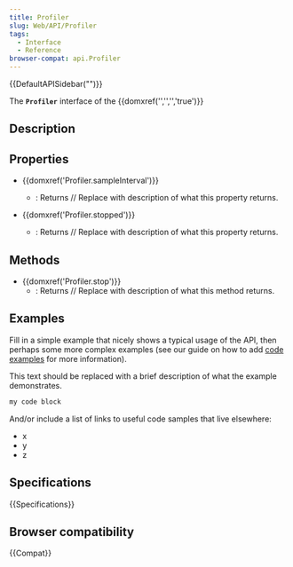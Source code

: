 ```yaml
---
title: Profiler
slug: Web/API/Profiler
tags:
  - Interface
  - Reference
browser-compat: api.Profiler
---
```

{{DefaultAPISidebar("")}}

The **`Profiler`** interface of the {{domxref('','','','true')}} 

## Description

 

## Properties

- {{domxref('Profiler.sampleInterval')}}
  - : Returns // Replace with description of what this property returns.

- {{domxref('Profiler.stopped')}}
  - : Returns // Replace with description of what this property returns.



## Methods

- {{domxref('Profiler.stop')}}
  - : Returns // Replace with description of what this method returns.

## Examples

Fill in a simple example that nicely shows a typical usage of the API, then perhaps some more complex examples (see our guide on how to add [code examples](/en-US/docs/MDN/Contribute/Structures/Code_examples) for more information).

This text should be replaced with a brief description of what the example demonstrates.

```js
my code block
```

And/or include a list of links to useful code samples that live elsewhere:

*   x
*   y
*   z

## Specifications

{{Specifications}}

## Browser compatibility

{{Compat}}

